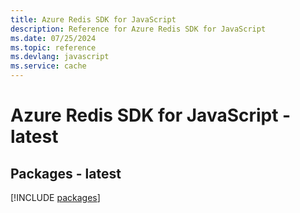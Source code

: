 ```yaml
---
title: Azure Redis SDK for JavaScript
description: Reference for Azure Redis SDK for JavaScript
ms.date: 07/25/2024
ms.topic: reference
ms.devlang: javascript
ms.service: cache
---
```

# Azure Redis SDK for JavaScript - latest
## Packages - latest
[!INCLUDE [packages](redis-index.md)]